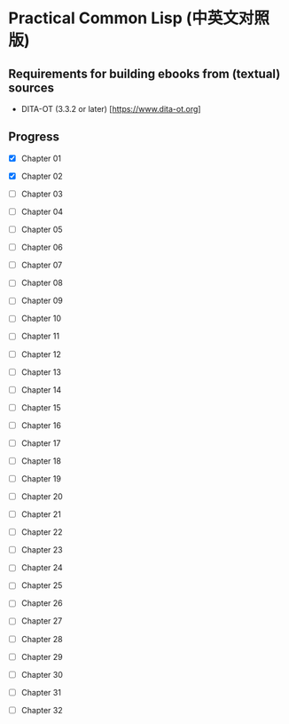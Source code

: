 # Practical Common Lisp (中英文对照版)

## Requirements for building ebooks from (textual) sources

- DITA-OT (3.3.2 or later) [https://www.dita-ot.org]

## Progress

* [x] Chapter 01
* [x] Chapter 02
* [ ] Chapter 03
* [ ] Chapter 04
* [ ] Chapter 05
* [ ] Chapter 06
* [ ] Chapter 07
* [ ] Chapter 08
* [ ] Chapter 09
* [ ] Chapter 10
* [ ] Chapter 11
* [ ] Chapter 12
* [ ] Chapter 13
* [ ] Chapter 14
* [ ] Chapter 15
* [ ] Chapter 16
* [ ] Chapter 17
* [ ] Chapter 18
* [ ] Chapter 19
* [ ] Chapter 20
* [ ] Chapter 21
* [ ] Chapter 22
* [ ] Chapter 23
* [ ] Chapter 24
* [ ] Chapter 25
* [ ] Chapter 26
* [ ] Chapter 27
* [ ] Chapter 28
* [ ] Chapter 29
* [ ] Chapter 30
* [ ] Chapter 31
* [ ] Chapter 32

